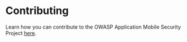 # Contributing

Learn how you can contribute to the OWASP Application Mobile Security Project [here](docs/contributing/1_How_Can_You_Contribute.md).
